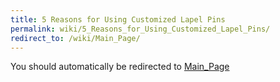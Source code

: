 ```yaml
---
title: 5 Reasons for Using Customized Lapel Pins
permalink: wiki/5_Reasons_for_Using_Customized_Lapel_Pins/
redirect_to: /wiki/Main_Page/
---
```


You should automatically be redirected to [Main_Page](/wiki/Main_Page/)

